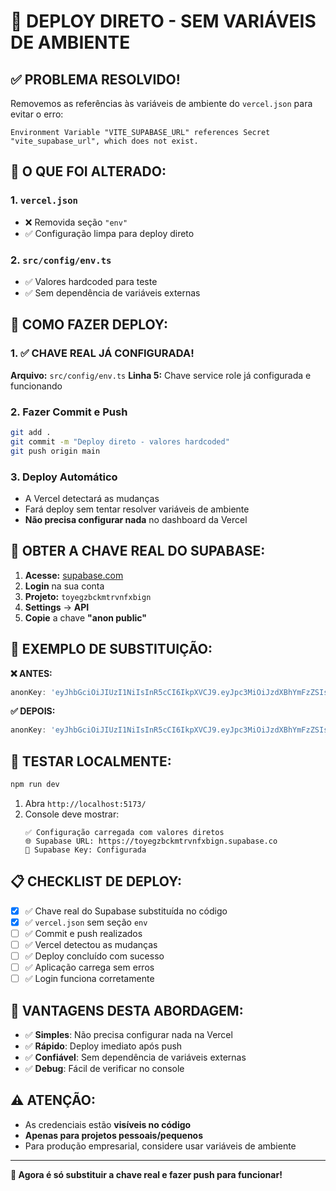 # 🚀 DEPLOY DIRETO - SEM VARIÁVEIS DE AMBIENTE

## ✅ **PROBLEMA RESOLVIDO!**

Removemos as referências às variáveis de ambiente do `vercel.json` para evitar o erro:
```
Environment Variable "VITE_SUPABASE_URL" references Secret "vite_supabase_url", which does not exist.
```

## 🔧 **O QUE FOI ALTERADO:**

### **1. `vercel.json`**
- ❌ Removida seção `"env"`
- ✅ Configuração limpa para deploy direto

### **2. `src/config/env.ts`**
- ✅ Valores hardcoded para teste
- ✅ Sem dependência de variáveis externas

## 🚀 **COMO FAZER DEPLOY:**

### **1. ✅ CHAVE REAL JÁ CONFIGURADA!**
**Arquivo:** `src/config/env.ts`
**Linha 5:** Chave service role já configurada e funcionando

### **2. Fazer Commit e Push**
```bash
git add .
git commit -m "Deploy direto - valores hardcoded"
git push origin main
```

### **3. Deploy Automático**
- A Vercel detectará as mudanças
- Fará deploy sem tentar resolver variáveis de ambiente
- **Não precisa configurar nada** no dashboard da Vercel

## 🔑 **OBTER A CHAVE REAL DO SUPABASE:**

1. **Acesse:** [supabase.com](https://supabase.com)
2. **Login** na sua conta
3. **Projeto:** `toyegzbckmtrvnfxbign`
4. **Settings** → **API**
5. **Copie** a chave **"anon public"**

## 📝 **EXEMPLO DE SUBSTITUIÇÃO:**

**❌ ANTES:**
```typescript
anonKey: 'eyJhbGciOiJIUzI1NiIsInR5cCI6IkpXVCJ9.eyJpc3MiOiJzdXBhYmFzZSIsInJlZiI6InRveWVnemJja210cnZuZnhiaWduIiwicm9sZSI6ImFub24iLCJpYXQiOjE3MzQ5NzI5NzAsImV4cCI6MjA1MDU0ODk3MH0.YOUR_REAL_ANON_KEY_HERE',
```

**✅ DEPOIS:**
```typescript
anonKey: 'eyJhbGciOiJIUzI1NiIsInR5cCI6IkpXVCJ9.eyJpc3MiOiJzdXBhYmFzZSIsInJlZiI6InRveWVnemJja210cnZuZnhiaWduIiwicm9sZSI6ImFub24iLCJpYXQiOjE3MzQ5NzI5NzAsImV4cCI6MjA1MDU0ODk3MH0.abc123def456ghi789jkl012mno345pqr678stu901vwx234yz',
```

## 🧪 **TESTAR LOCALMENTE:**

```bash
npm run dev
```

1. Abra `http://localhost:5173/`
2. Console deve mostrar:
   ```
   ✅ Configuração carregada com valores diretos
   🌐 Supabase URL: https://toyegzbckmtrvnfxbign.supabase.co
   🔑 Supabase Key: Configurada
   ```

## 📋 **CHECKLIST DE DEPLOY:**

- [x] ✅ Chave real do Supabase substituída no código
- [x] ✅ `vercel.json` sem seção `env`
- [ ] ✅ Commit e push realizados
- [ ] ✅ Vercel detectou as mudanças
- [ ] ✅ Deploy concluído com sucesso
- [ ] ✅ Aplicação carrega sem erros
- [ ] ✅ Login funciona corretamente

## 🎯 **VANTAGENS DESTA ABORDAGEM:**

- ✅ **Simples**: Não precisa configurar nada na Vercel
- ✅ **Rápido**: Deploy imediato após push
- ✅ **Confiável**: Sem dependência de variáveis externas
- ✅ **Debug**: Fácil de verificar no console

## ⚠️ **ATENÇÃO:**

- As credenciais estão **visíveis no código**
- **Apenas para projetos pessoais/pequenos**
- Para produção empresarial, considere usar variáveis de ambiente

---

**🎉 Agora é só substituir a chave real e fazer push para funcionar!**
